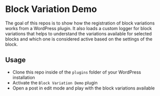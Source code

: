 # Block Variation Demo

The goal of this repos is to show how the registration of block variations works from a WordPress plugin.
It also loads a custom logger for block variations that helps to understand the variations available for selected blocks and which one is considered active based on the settings of the block. 

## Usage

- Clone this repo inside of the `plugins` folder of your WordPress installation
- Activate the `Block Variation Demo` plugin
- Open a post in edit mode and play with the block variations available

